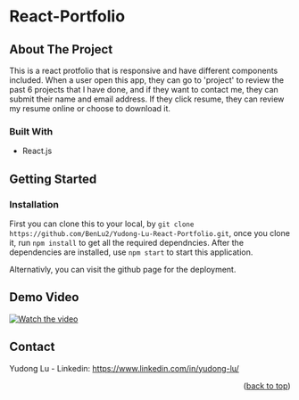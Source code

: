 # React-Portfolio

<!-- ABOUT THE PROJECT -->
## About The Project

This is a react protfolio that is responsive and have different components included. When a user open this app, they can go to 'project' to review the past 6 projects that I have done, and if they want to contact me, they can submit their name and email address. If they click resume, they can review my resume online or choose to download it.



### Built With

* React.js 




<!-- GETTING STARTED -->
## Getting Started
 
 ### Installation
First you can clone this to your local, by `git clone https://github.com/BenLu2/Yudong-Lu-React-Portfolio.git`, once you clone it, run `npm install` to get all the required dependncies. After the dependencies are installed, use `npm start` to start this application.

Alternativly, you can visit the github page for the deployment.


<!-- USAGE EXAMPLES -->
## Demo Video


[![Watch the video](https://img.youtube.com/vi/JK1S6O34VZo/maxresdefault.jpg)](https://youtu.be/JK1S6O34VZo)

<!-- CONTACT -->
## Contact

Yudong Lu - Linkedin: https://www.linkedin.com/in/yudong-lu/

<p align="right">(<a href="#top">back to top</a>)</p>
